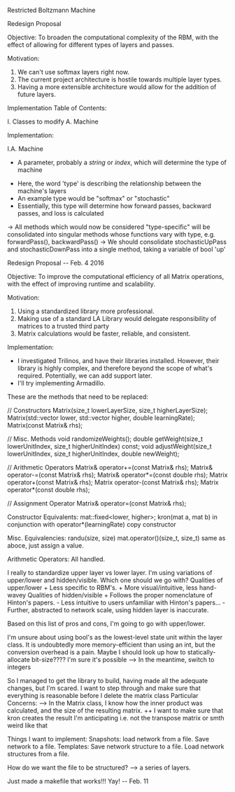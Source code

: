 
Restricted Boltzmann Machine


Redesign Proposal

Objective:  To broaden the computational complexity of the RBM, with the effect of allowing for different types of layers and passes.

Motivation: 
1.  We can't use softmax layers right now.
2.  The current project architecture is hostile towards multiple layer types.
3.  Having a more extensible architecture would allow for the addition of future layers.

Implementation Table of Contents:

I.  Classes to modify
A.  Machine

Implementation:

I.A.  Machine
+   A parameter, probably a _string_ or _index_, which will determine the type of machine
*   Here, the word 'type' is describing the relationship between the machine's layers
*   An example type would be "softmax" or "stochastic"
*   Essentially, this type will determine how forward passes, backward passes, and loss is calculated

->  All methods which would now be considered "type-specific" will be consolidated into singular methods whose functions vary with type, e.g. forwardPass(), backwardPass()
->  We should consolidate stochasticUpPass and stochasticDownPass into a single method, taking a variable of bool 'up'



Redesign Proposal -- Feb. 4 2016

Objective:  To improve the computational efficiency of all Matrix operations, with the effect of improving runtime and scalability.

Motivation:
1.  Using a standardized library more professional.
2.  Making use of a standard LA Library would delegate responsibility of matrices to a trusted third party
3.  Matrix calculations would be faster, reliable, and consistent.

Implementation:

+   I investigated Trilinos, and have their libraries installed.  However, their library is highly complex, and therefore beyond the scope of what's required.  Potentially, we can add support later.
+   I'll try implementing Armadillo.


These are the methods that need to be replaced:

//  Constructors
Matrix(size_t lowerLayerSize, size_t higherLayerSize);
Matrix(std::vector<int> lower, std::vector<int> higher, double learningRate);
Matrix(const Matrix& rhs);

//  Misc. Methods
void randomizeWeights();
double getWeight(size_t lowerUnitIndex, size_t higherUnitIndex) const;
void adjustWeight(size_t lowerUnitIndex, size_t higherUnitIndex, double newWeight);

//  Arithmetic Operators
Matrix& operator+=(const Matrix& rhs);
Matrix& operator-=(const Matrix& rhs);
Matrix& operator*=(const double rhs);
Matrix operator+(const Matrix& rhs);
Matrix operator-(const Matrix& rhs);
Matrix operator*(const double rhs);

//  Assignment Operator
Matrix& operator=(const Matrix& rhs);

Constructor Equivalents:
    mat::fixed<lower, higher>;
    kron(mat a, mat b) in conjunction with operator*(learningRate)
    copy constructor

Misc. Equivalencies:
    randu<mat>(size, size)
    mat.operator()(size_t, size_t)
    same as aboce, just assign a value.

Arithmetic Operators:
    All handled.

I really to standardize upper layer vs lower layer.  I'm using variations of upper/lower and hidden/visible.
    Which one should we go with?
Qualities of upper/lower 
    +   Less specific to RBM's.
    +   More visual/intuitive, less hand-wavey
Qualities of hidden/visible
    +   Follows the proper nomenclature of Hinton's papers.
    -   Less intuitive to users unfamiliar with Hinton's papers...
    -   Further, abstracted to network scale, using hidden layer is inaccurate.


Based on this list of pros and cons, I'm going to go with upper/lower.


I'm unsure about using bool's as the lowest-level state unit within the layer class.
    It is undoubtedly more memory-efficient than using an int, but the conversion overhead is a pain.
    Maybe I should look up how to statically-allocate bit-size???? I'm sure it's possible
--> In the meantime, switch to integers

So I managed to get the library to build, having made all the adequate changes, but I'm scared.  I want to step through and make sure that everything is reasonable before I delete the matrix class
Particular Concerns:
    --> In the Matrix class, I know how the inner product was calculated, and the size of the resulting matrix.
        ++ I want to make sure that kron creates the result I'm anticipating i.e. not the transpose matrix or smth weird like that

Things I want to implement:
Snapshots: 
    load network from a file.
    Save network to a file.
Templates:
    Save network structure to a file.
    Load network structures from a file.

How do we want the file to be structured?
    --> a series of layers.

Just made a makefile that works!!! Yay! -- Feb. 11

